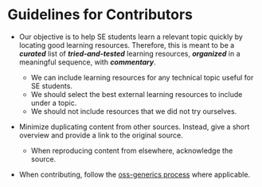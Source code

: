 # Guidelines for Contributors

* Our objective is to help SE students learn a relevant topic quickly by locating good learning resources. 
  Therefore, this is meant to be a **_curated_** list of **_tried-and-tested_** learning resources, **_organized_** 
  in a meaningful sequence, with **_commentary_**.
  * We can include learning resources for any technical topic useful for SE students.
  * We should select the best external learning resources to include under a topic.
  * We should not include resources that we did not try ourselves. 


* Minimize duplicating content from other sources. Instead, give a short overview and provide a link to the 
  original source.
  * When reproducing content from elsewhere, acknowledge the source.

* When contributing, follow the [oss-generics process](https://github.com/oss-generic/process) where applicable.


